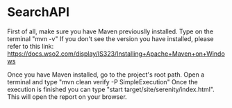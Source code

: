 # SearchAPI
First of all, make sure you have Maven previouslly installed. Type on the terminal "mvn -v"
If you don't see the version you have installed, please refer to this link: https://docs.wso2.com/display/IS323/Installing+Apache+Maven+on+Windows

Once you have Maven installed, go to the project's root path.
Open a terminal and type "mvn clean verify -P SimpleExecution"
Once the execution is finished you can type "start target/site/serenity/index.html". This will open the report on your browser.

